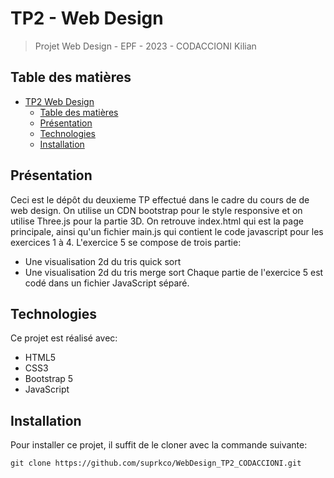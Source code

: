 # TP2 - Web Design

> Projet Web Design - EPF - 2023 - CODACCIONI Kilian

## Table des matières

- [TP2 Web Design](#tp-web-design)
  - [Table des matières](#table-des-matières)
  - [Présentation](#présentation)
  - [Technologies](#technologies)
  - [Installation](#installation)

## Présentation

Ceci est le dépôt du deuxieme TP effectué dans le cadre du cours de de web design.
On utilise un CDN bootstrap pour le style responsive et on utilise Three.js pour la partie 3D.
On retrouve index.html qui est la page principale, ainsi qu'un fichier main.js qui contient le code javascript pour les exercices 1 à 4. L'exercice 5 se compose de trois partie: 
  - Une visualisation 2d du tris quick sort
  - Une visualisation 2d du tris merge sort
Chaque partie de l'exercice 5 est codé dans un fichier JavaScript séparé.

## Technologies

Ce projet est réalisé avec:

- HTML5
- CSS3
- Bootstrap 5
- JavaScript

## Installation

Pour installer ce projet, il suffit de le cloner avec la commande suivante:

    git clone https://github.com/suprkco/WebDesign_TP2_CODACCIONI.git